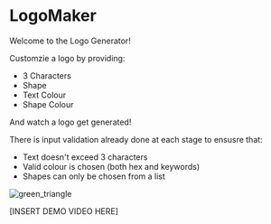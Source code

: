 # LogoMaker

Welcome to the Logo Generator!

Customzie a logo by providing:
* 3 Characters
* Shape
* Text Colour
* Shape Colour

And watch a logo get generated!

There is input validation already done at each stage to ensusre that:
* Text doesn't exceed 3 characters
* Valid colour is chosen (both hex and keywords)
* Shapes can only be chosen from a list 

![green_triangle](https://github.com/alangille01/LogoMaker/assets/166338216/0af8b33c-824d-417c-8243-af7d236de04d)

[INSERT DEMO VIDEO HERE]
